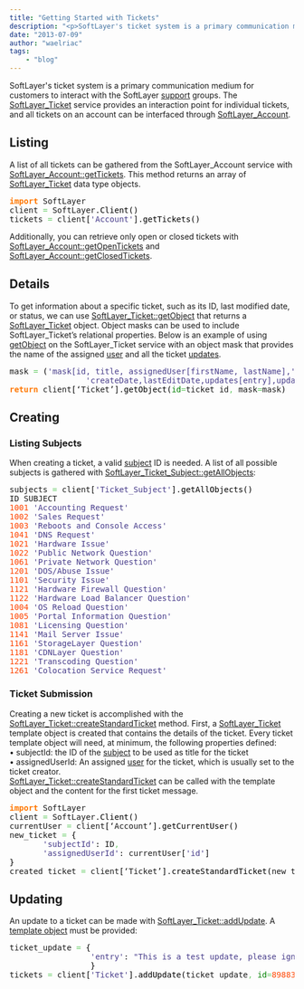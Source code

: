 ```yaml
---
title: "Getting Started with Tickets"
description: "<p>SoftLayer's ticket system is a primary communication medium for customers to interact with the SoftLayer <a href=htt"
date: "2013-07-09"
author: "waelriac"
tags:
    - "blog"
---
```


<p>SoftLayer's ticket system is a primary communication medium for customers to interact with the SoftLayer <a href="http://www.softlayer.com/support/">support</a> groups. The <a href="/reference/services/SoftLayer_Ticket/">SoftLayer_Ticket</a> service provides an interaction point for individual tickets, and all tickets on an account can be interfaced through <a href="/reference/services/SoftLayer_Account/">SoftLayer_Account</a>.</p>
<h2>Listing</h2>
<p>A list of all tickets can be gathered from the SoftLayer_Account service with <a href="/reference/services/SoftLayer_Account/getTickets">SoftLayer_Account::getTickets</a>. This method returns an array of <a href="/reference/datatypes/SoftLayer_Ticket/">SoftLayer_Ticket</a> data type objects.</p>
<div class="geshifilter">
<pre class="python geshifilter-python" style="font-family:monospace;"><span style="color: #ff7700;font-weight:bold;">import</span> SoftLayer
client <span style="color: #66cc66;">=</span> SoftLayer.<span style="color: black;">Client</span><span style="color: black;">&#40;</span><span style="color: black;">&#41;</span>
tickets <span style="color: #66cc66;">=</span> client<span style="color: black;">&#91;</span><span style="color: #483d8b;">'Account'</span><span style="color: black;">&#93;</span>.<span style="color: black;">getTickets</span><span style="color: black;">&#40;</span><span style="color: black;">&#41;</span></pre></div>
<p>Additionally, you can retrieve only open or closed tickets with <a href="/reference/services/SoftLayer_Account/getOpenTickets">SoftLayer_Account::getOpenTickets</a> and <a href="/reference/services/SoftLayer_Account/getClosedTickets">SoftLayer_Account::getClosedTickets</a>.</p>
<h2>Details</h2>
<p>To get information about a specific ticket, such as its ID, last modified date, or status, we can use <a href="/reference/services/SoftLayer_Ticket/getObject">SoftLayer_Ticket::getObject</a> that returns a <a href="/reference/datatypes/SoftLayer_Ticket/">SoftLayer_Ticket</a> object. Object masks can be used to include SoftLayer_Ticket’s relational properties. Below is an example of using <a href="/reference/services/SoftLayer_Ticket/getObject">getObject</a> on the SoftLayer_Ticket service with an object mask that provides the name of the assigned <a href="/reference/datatypes/SoftLayer_User_Customer/">user</a> and all the ticket <a href="/reference/datatypes/SoftLayer_Ticket_Update/">updates</a>.</p>
<div class="geshifilter">
<pre class="python geshifilter-python" style="font-family:monospace;">mask <span style="color: #66cc66;">=</span> <span style="color: black;">&#40;</span><span style="color: #483d8b;">'mask[id, title, assignedUser[firstName, lastName],'</span>
                <span style="color: #483d8b;">'createDate,lastEditDate,updates[entry],updateCount]'</span><span style="color: black;">&#41;</span>
<span style="color: #ff7700;font-weight:bold;">return</span> client<span style="color: black;">&#91;</span>‘Ticket’<span style="color: black;">&#93;</span>.<span style="color: black;">getObject</span><span style="color: black;">&#40;</span><span style="color: #008000;">id</span><span style="color: #66cc66;">=</span>ticket_id<span style="color: #66cc66;">,</span> mask<span style="color: #66cc66;">=</span>mask<span style="color: black;">&#41;</span></pre></div>
<h2>Creating</h2>
<h3>Listing Subjects</h3>
<p>When creating a ticket, a valid <a href="/reference/datatypes/SoftLayer_Ticket_Subject/">subject</a> ID is needed. A list of all possible subjects is gathered with <a href="/reference/services/SoftLayer_Ticket_Subject/getAllObjects">SoftLayer_Ticket_Subject::getAllObjects</a>:</p>
<div class="geshifilter">
<pre class="python geshifilter-python" style="font-family:monospace;">subjects <span style="color: #66cc66;">=</span> client<span style="color: black;">&#91;</span><span style="color: #483d8b;">'Ticket_Subject'</span><span style="color: black;">&#93;</span>.<span style="color: black;">getAllObjects</span><span style="color: black;">&#40;</span><span style="color: black;">&#41;</span>
ID SUBJECT
<span style="color: #ff4500;">1001</span> <span style="color: #483d8b;">'Accounting Request'</span>
<span style="color: #ff4500;">1002</span> <span style="color: #483d8b;">'Sales Request'</span>
<span style="color: #ff4500;">1003</span> <span style="color: #483d8b;">'Reboots and Console Access'</span>
<span style="color: #ff4500;">1041</span> <span style="color: #483d8b;">'DNS Request'</span>
<span style="color: #ff4500;">1021</span> <span style="color: #483d8b;">'Hardware Issue'</span>
<span style="color: #ff4500;">1022</span> <span style="color: #483d8b;">'Public Network Question'</span>
<span style="color: #ff4500;">1061</span> <span style="color: #483d8b;">'Private Network Question'</span>
<span style="color: #ff4500;">1201</span> <span style="color: #483d8b;">'DOS/Abuse Issue'</span>
<span style="color: #ff4500;">1101</span> <span style="color: #483d8b;">'Security Issue'</span>
<span style="color: #ff4500;">1121</span> <span style="color: #483d8b;">'Hardware Firewall Question'</span>
<span style="color: #ff4500;">1122</span> <span style="color: #483d8b;">'Hardware Load Balancer Question'</span>
<span style="color: #ff4500;">1004</span> <span style="color: #483d8b;">'OS Reload Question'</span>
<span style="color: #ff4500;">1005</span> <span style="color: #483d8b;">'Portal Information Question'</span>
<span style="color: #ff4500;">1081</span> <span style="color: #483d8b;">'Licensing Question'</span>
<span style="color: #ff4500;">1141</span> <span style="color: #483d8b;">'Mail Server Issue'</span>
<span style="color: #ff4500;">1161</span> <span style="color: #483d8b;">'StorageLayer Question'</span>
<span style="color: #ff4500;">1181</span> <span style="color: #483d8b;">'CDNLayer Question'</span>
<span style="color: #ff4500;">1221</span> <span style="color: #483d8b;">'Transcoding Question'</span>
<span style="color: #ff4500;">1261</span> <span style="color: #483d8b;">'Colocation Service Request'</span></pre></div>
<h3>Ticket Submission</h3>
<p>Creating a new ticket is accomplished with the <a href="/reference/services/SoftLayer_Ticket/createStandardTicket">SoftLayer_Ticket::createStandardTicket</a> method. First, a  <a href="/reference/datatypes/SoftLayer_Ticket/">SoftLayer_Ticket</a> template object is created that contains the details of the ticket. Every ticket template object will need, at minimum, the following properties defined:<br />
• subjectId: the ID of the <a href="/reference/datatypes/SoftLayer_Ticket/">subject</a> to be used as title for the ticket<br />
• assignedUserId: An assigned <a href="/reference/datatypes/SoftLayer_User_Customer/">user</a> for the ticket, which is usually set to the ticket creator.<br />
<a href="/reference/services/SoftLayer_Ticket/createStandardTicket">SoftLayer_Ticket::createStandardTicket</a> can be called with the template object and the content for the first ticket message.</p>
<div class="geshifilter">
<pre class="python geshifilter-python" style="font-family:monospace;"><span style="color: #ff7700;font-weight:bold;">import</span> SoftLayer
client <span style="color: #66cc66;">=</span> SoftLayer.<span style="color: black;">Client</span><span style="color: black;">&#40;</span><span style="color: black;">&#41;</span>
currentUser <span style="color: #66cc66;">=</span> client<span style="color: black;">&#91;</span>‘Account’<span style="color: black;">&#93;</span>.<span style="color: black;">getCurrentUser</span><span style="color: black;">&#40;</span><span style="color: black;">&#41;</span>
new_ticket <span style="color: #66cc66;">=</span> <span style="color: black;">&#123;</span>
       <span style="color: #483d8b;">'subjectId'</span>: ID<span style="color: #66cc66;">,</span>
       <span style="color: #483d8b;">'assignedUserId'</span>: currentUser<span style="color: black;">&#91;</span><span style="color: #483d8b;">'id'</span><span style="color: black;">&#93;</span>
<span style="color: black;">&#125;</span>
created_ticket <span style="color: #66cc66;">=</span> client<span style="color: black;">&#91;</span>‘Ticket’<span style="color: black;">&#93;</span>.<span style="color: black;">createStandardTicket</span><span style="color: black;">&#40;</span>new_ticket<span style="color: #66cc66;">,</span> “This <span style="color: #ff7700;font-weight:bold;">is</span> the content of the ticket xxxx”<span style="color: black;">&#41;</span></pre></div>
<h2>Updating</h2>
<p>An update to a ticket can be made with <a href="/reference/services/SoftLayer_Ticket/addUpdate">SoftLayer_Ticket::addUpdate</a>. A <a href="/reference/datatypes/SoftLayer_Ticket_Update/">template object</a> must be provided:</p>
<div class="geshifilter">
<pre class="python geshifilter-python" style="font-family:monospace;">ticket_update <span style="color: #66cc66;">=</span> <span style="color: black;">&#123;</span>
                 <span style="color: #483d8b;">'entry'</span>: <span style="color: #483d8b;">"This is a test update, please ignore"</span><span style="color: #66cc66;">,</span>
                 <span style="color: black;">&#125;</span>
tickets <span style="color: #66cc66;">=</span> client<span style="color: black;">&#91;</span><span style="color: #483d8b;">'Ticket'</span><span style="color: black;">&#93;</span>.<span style="color: black;">addUpdate</span><span style="color: black;">&#40;</span>ticket_update<span style="color: #66cc66;">,</span> <span style="color: #008000;">id</span><span style="color: #66cc66;">=</span><span style="color: #ff4500;">8988302</span><span style="color: black;">&#41;</span></pre></div>

